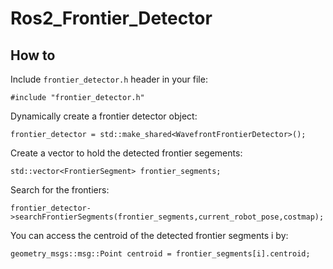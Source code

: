 # Ros2_Frontier_Detector
## How to
Include `frontier_detector.h` header in your file:
```
#include "frontier_detector.h"
```
Dynamically create a frontier detector object:
```
frontier_detector = std::make_shared<WavefrontFrontierDetector>();
```
Create a vector to hold the detected frontier segements:
```
std::vector<FrontierSegment> frontier_segments;
```
Search for the frontiers:
```
frontier_detector->searchFrontierSegments(frontier_segments,current_robot_pose,costmap);
```
You can access the centroid of the detected frontier segments i by:
```
geometry_msgs::msg::Point centroid = frontier_segments[i].centroid;
```



